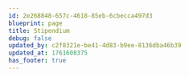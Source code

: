 ```yaml
---
id: 2e268848-657c-4618-85eb-6cbecca497d3
blueprint: page
title: Stipendium
debug: false
updated_by: c2f8321e-be41-4d83-b9ee-8136dba46b39
updated_at: 1761608375
has_footer: true
---
```

